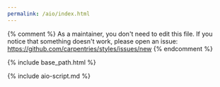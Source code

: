 ```yaml
---
permalink: /aio/index.html
---
```


{% comment %}
As a maintainer, you don't need to edit this file.
If you notice that something doesn't work, please 
open an issue: https://github.com/carpentries/styles/issues/new
{% endcomment %}

{% include base_path.html %}

{% include aio-script.md %}
